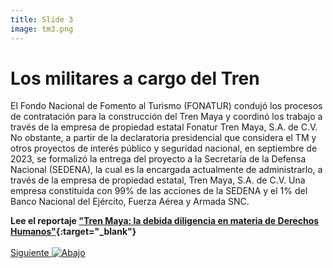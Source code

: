 ```yaml
---
title: Slide 3
image: tm3.png
---
```


# Los militares a cargo del Tren

El Fondo Nacional de Fomento al Turismo (FONATUR) condujó los procesos de contratación para la construcción del Tren Maya y coordinó los trabajo a través de la empresa de propiedad estatal Fonatur Tren Maya, S.A. de C.V. No obstante, a partir de la declaratoria presidencial que considera el TM y otros proyectos de interés público y seguridad nacional, en septiembre de 2023, se formalizó la entrega del proyecto  a la Secretaría de la Defensa Nacional (SEDENA), la cual es la encargada actualmente de administrarlo, a través de la empresa de propiedad estatal, Tren Maya, S.A. de C.V. Una empresa constituida con 99% de las acciones de la SEDENA y el 1% del Banco Nacional del Ejército, Fuerza Aérea y Armada SNC.

**Lee el reportaje ["Tren Maya: la debida diligencia en materia de Derechos Humanos"](https://poderlatam.org/2023/09/tren-maya-la-debida-diligencia-en-materia-de-derechos-humanos/){:target="_blank"}**
<br>
<br>
<a class="moveSectionDown" href="#">Siguiente <img class="down-arrow" src="{{ site.baseurl }}/assets/img/arrow-down-solid.svg" alt="Abajo"></a>
